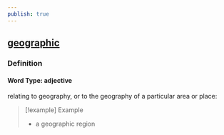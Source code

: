 ```yaml
---
publish: true
---
```


## [geographic](https://dictionary.cambridge.org/dictionary/english/geographic)

### Definition
#### Word Type: adjective
relating to geography, or to the geography of a particular area or place:

>[!example] Example
> - a geographic region

